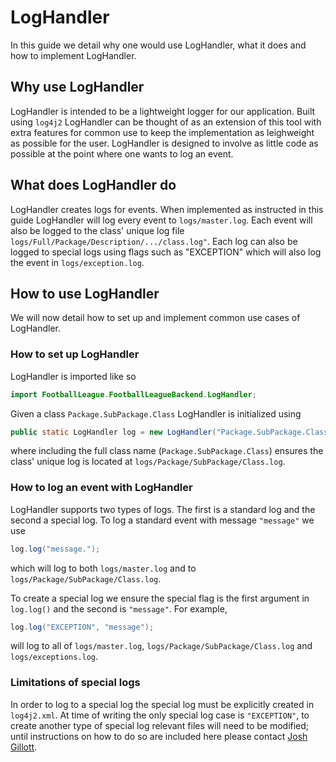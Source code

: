 # LogHandler

In this guide we detail why one would use LogHandler, what it does and how to implement LogHandler.

## Why use LogHandler

LogHandler is intended to be a lightweight logger for our application. Built using `log4j2` LogHandler can be thought of as an extension of this tool with extra features for common use to keep the implementation as leighweight as possible for the user. LogHandler is designed to involve as little code as possible at the point where one wants to log an event.

## What does LogHandler do

LogHandler creates logs for events. When implemented as instructed in this guide LogHandler will log every event to `logs/master.log`. Each event will also be logged to the class' unique log file `logs/Full/Package/Description/.../class.log"`. Each log can also be logged to special logs using flags such as "EXCEPTION" which will also log the event in `logs/exception.log`.

## How to use LogHandler

We will now detail how to set up and implement common use cases of LogHandler.

### How to set up LogHandler

LogHandler is imported like so

```java
import FootballLeague.FootballLeagueBackend.LogHandler;
```

Given a class `Package.SubPackage.Class` LogHandler is initialized using

```java
public static LogHandler log = new LogHandler("Package.SubPackage.Class");
```

where including the full class name (`Package.SubPackage.Class`) ensures the class' unique log is located at `logs/Package/SubPackage/Class.log`.

### How to log an event with LogHandler

LogHandler supports two types of logs. The first is a standard log and the second a special log. To log a standard event with message `"message"` we use

```java
log.log("message.");
```
 which will log to both `logs/master.log` and to `logs/Package/SubPackage/Class.log`.
 
 To create a special log we ensure the special flag is the first argument in `log.log()` and the second is `"message"`. For example,
 
 ```java
 log.log("EXCEPTION", "message");
 ```
 will log to all of `logs/master.log`, `logs/Package/SubPackage/Class.log` and `logs/exceptions.log`.
 
 ### Limitations of special logs
 
 In order to log to a special log the special log must be explicitly created in `log4j2.xml`. At time of writing the only special log case is `"EXCEPTION"`, to create another type of special log relevant files will need to be modified; until instructions on how to do so are included here please contact [Josh Gillott](https://github.com/lolamathematician).
 
 
 
 
 
 
 
 
 
 
 
 
 
 
 
 
 
 
 
 
 
 
 
 
 
 
